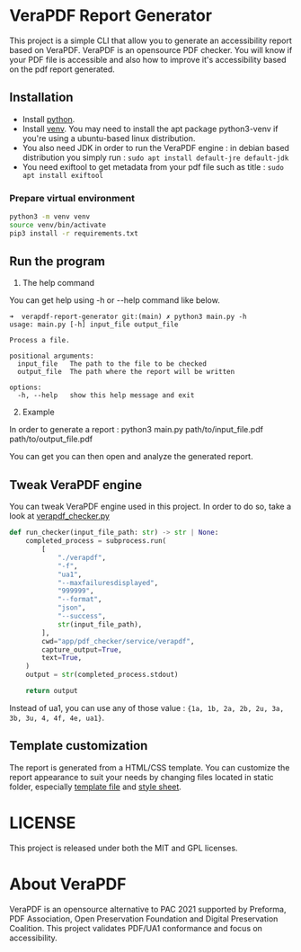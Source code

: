 # VeraPDF Report Generator

This project is a simple CLI that allow you to generate an accessibility report based on VeraPDF. VeraPDF is an opensource PDF checker. You will know if your PDF file is accessible and also how to improve it's accessibility based on the pdf report generated.

## Installation

- Install [python](https://www.python.org/downloads/).
- Install [venv](https://docs.python.org/3/library/venv.html/). You may need to install the apt package python3-venv if you're using a ubuntu-based linux distribution.
- You also need JDK in order to run the VeraPDF engine : in debian based distribution you simply run : `sudo apt install default-jre default-jdk`
- You need exiftool to get metadata from your pdf file such as title : `sudo apt install exiftool`

### Prepare virtual environment

```bash
python3 -m venv venv
source venv/bin/activate
pip3 install -r requirements.txt
```

## Run the program

1. The help command

You can get help using -h or --help command like below.

```
➜  verapdf-report-generator git:(main) ✗ python3 main.py -h
usage: main.py [-h] input_file output_file

Process a file.

positional arguments:
  input_file   The path to the file to be checked
  output_file  The path where the report will be written

options:
  -h, --help   show this help message and exit
```

2. Example

In order to generate a report : python3 main.py path/to/input_file.pdf path/to/output_file.pdf

You can get you can then open and analyze the generated report.

## Tweak VeraPDF engine

You can tweak VeraPDF engine used in this project. In order to do so, take a look at [verapdf_checker.py](./app/pdf_checker/service/verapdf_checker.py)

```python
def run_checker(input_file_path: str) -> str | None:
    completed_process = subprocess.run(
        [
            "./verapdf",
            "-f",
            "ua1",
            "--maxfailuresdisplayed",
            "999999",
            "--format",
            "json",
            "--success",
            str(input_file_path),
        ],
        cwd="app/pdf_checker/service/verapdf",
        capture_output=True,
        text=True,
    )
    output = str(completed_process.stdout)

    return output
```

Instead of ua1, you can use any of those value : `{1a, 1b, 2a, 2b, 2u, 3a, 3b, 3u, 4, 4f, 4e, ua1}`.

## Template customization

The report is generated from a HTML/CSS template.
You can customize the report appearance to suit your needs by changing files located in static folder, especially [template file](./static/report-template/template-en.html) and [style sheet](./static/style.css).

# LICENSE

This project is released under both the MIT and GPL licenses.

# About VeraPDF

VeraPDF is an opensource alternative to PAC 2021 supported by Preforma, PDF Association, Open Preservation Foundation and Digital Preservation Coalition.
This project validates PDF/UA1 conformance and focus on accessibility.
